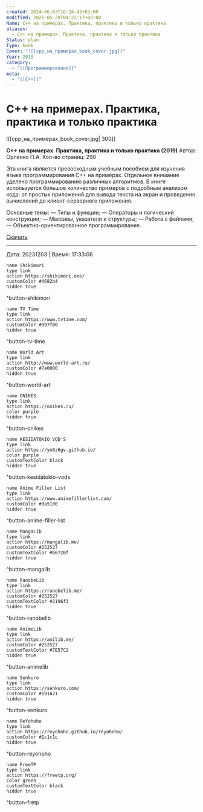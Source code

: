```yaml
---
created: 2024-06-03T16:24:42+03:00
modified: 2025-05-29T04:22:17+03:00
Name: C++ на примерах. Практика, практика и только практика
aliases:
  - C++ на примерах. Практика, практика и только практика
Status: plan
Type: book
Cover: "![[cpp_на_примерах_book_cover.jpg]]"
Year: 2019
category:
  - "[[Программирование]]"
meta:
  - "[[C++]]"
---
```


# C++ на примерах. Практика, практика и только практика

![[cpp_на_примерах_book_cover.jpg| 300]]


**C++ на примерах. Практика, практика и только практика (2019)**
Автор: Орленко П.А.
Кол-во страниц: 290

Эта книга является превосходным учебным пособием для изучения языка программирования C++ на примерах. Отдельное внимание уделено программированию различных алгоритмов. В книге используется большое количество примеров с подробным анализом кода: от простых приложений для вывода текста на экран и проведения вычислений до клиент-серверного приложения. 

Основные темы: 
— Типы и функции;
— Операторы и логический конструкции;
— Массивы, указатели и структуры; 
— Работа с файлами;
— Объектно-ориентированное программирование.

[Скачать](https://t.me/devs_book/97) 

---

Дата: 20231203 | Время: 17:33:06




```button
name Shikimori
type link
action https://shikimori.one/
customColor #4682b4
hidden true
```
^button-shikimori

```button
name TV Time
type link
action https://www.tvtime.com/
customColor #997f00
hidden true
```
^button-tv-time

```button
name World Art
type link
action http://www.world-art.ru/
customColor #7a0000
hidden true
```
^button-world-art

```button
name ONIKES
type link
action https://onikes.ru/
color purple
hidden true
```
^button-onikes

```button
name KESIDATOKIO VOD'S
type link
action https://yo8z6gv.github.io/
color purple
customTextColor black
hidden true
```
^button-kesidatokio-vods

```button
name Anime Filler List
type link
action https://www.animefillerlist.com/
customColor #da5100
hidden true
```
^button-anime-filler-list

```button
name MangaLib
type link
action https://mangalib.me/
customColor #252527
customTextColor #b6720f
hidden true
```
^button-mangalib

```button
name RanobeLib
type link
action https://ranobelib.me/
customColor #252527
customTextColor #2196f3
hidden true
```
^button-ranobelib

```button
name AnimeLib
type link
action https://anilib.me/
customColor #252527
customTextColor #7E57C2
hidden true
```
^button-animelib

```button
name Senkuro
type link
action https://senkuro.com/
customColor #191A21
hidden true
```
^button-senkuro

```button
name ReYohoho
type link
action https://reyohoho.github.io/reyohoho/
customColor #1c1c1c
hidden true
```
^button-reyohoho

```button
name FreeTP
type link
action https://freetp.org/
color green
customTextColor black
hidden true
```
^button-fretp

